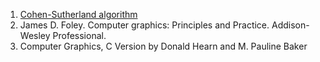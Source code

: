1. [Cohen-Sutherland algorithm](https://en.wikipedia.org/wiki/Cohen%E2%80%93Sutherland_algorithm)  
2. James D. Foley. Computer graphics: Principles and Practice. Addison-Wesley Professional.  
3. Computer Graphics, C Version by Donald Hearn and M. Pauline Baker  


